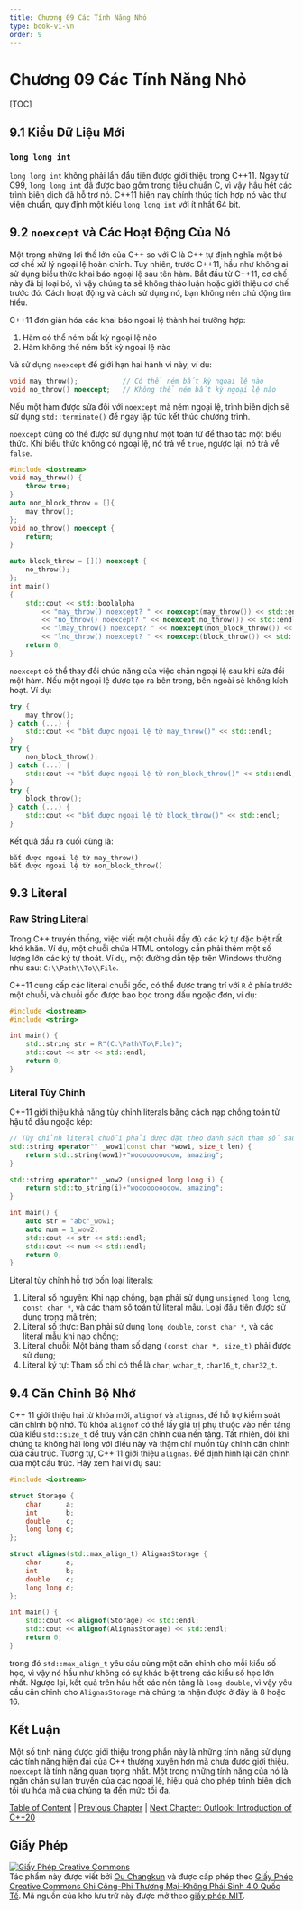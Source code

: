 ```yaml
---
title: Chương 09 Các Tính Năng Nhỏ
type: book-vi-vn
order: 9
---
```


# Chương 09 Các Tính Năng Nhỏ

[TOC]

## 9.1 Kiểu Dữ Liệu Mới

### `long long int`

`long long int` không phải lần đầu tiên được giới thiệu trong C++11.
Ngay từ C99, `long long int` đã được bao gồm trong tiêu chuẩn C,
vì vậy hầu hết các trình biên dịch đã hỗ trợ nó.
C++11 hiện nay chính thức tích hợp nó vào thư viện chuẩn,
quy định một kiểu `long long int` với ít nhất 64 bit.

## 9.2 `noexcept` và Các Hoạt Động Của Nó

Một trong những lợi thế lớn của C++ so với C là
C++ tự định nghĩa một bộ cơ chế xử lý ngoại lệ hoàn chỉnh.
Tuy nhiên, trước C++11, hầu như không ai sử dụng biểu thức khai báo ngoại lệ sau tên hàm.
Bắt đầu từ C++11, cơ chế này đã bị loại bỏ,
vì vậy chúng ta sẽ không thảo luận hoặc giới thiệu cơ chế trước đó.
Cách hoạt động và cách sử dụng nó, bạn không nên chủ động tìm hiểu.

C++11 đơn giản hóa các khai báo ngoại lệ thành hai trường hợp:

1. Hàm có thể ném bất kỳ ngoại lệ nào
2. Hàm không thể ném bất kỳ ngoại lệ nào

Và sử dụng `noexcept` để giới hạn hai hành vi này, ví dụ:

```cpp
void may_throw();           // Có thể ném bất kỳ ngoại lệ nào
void no_throw() noexcept;   // Không thể ném bất kỳ ngoại lệ nào
```

Nếu một hàm được sửa đổi với `noexcept` mà ném ngoại lệ,
trình biên dịch sẽ sử dụng `std::terminate()`
để ngay lập tức kết thúc chương trình.

`noexcept` cũng có thể được sử dụng như một toán tử để thao tác một biểu thức.
Khi biểu thức không có ngoại lệ, nó trả về `true`,
ngược lại, nó trả về `false`.

```cpp
#include <iostream>
void may_throw() {
    throw true;
}
auto non_block_throw = []{
    may_throw();
};
void no_throw() noexcept {
    return;
}

auto block_throw = []() noexcept {
    no_throw();
};
int main()
{
    std::cout << std::boolalpha
        << "may_throw() noexcept? " << noexcept(may_throw()) << std::endl
        << "no_throw() noexcept? " << noexcept(no_throw()) << std::endl
        << "lmay_throw() noexcept? " << noexcept(non_block_throw()) << std::endl
        << "lno_throw() noexcept? " << noexcept(block_throw()) << std::endl;
    return 0;
}
```

`noexcept` có thể thay đổi chức năng của việc chặn ngoại lệ
sau khi sửa đổi một hàm. Nếu một ngoại lệ được tạo ra bên trong,
bên ngoài sẽ không kích hoạt. Ví dụ:

```cpp
try {
    may_throw();
} catch (...) {
    std::cout << "bắt được ngoại lệ từ may_throw()" << std::endl;
}
try {
    non_block_throw();
} catch (...) {
    std::cout << "bắt được ngoại lệ từ non_block_throw()" << std::endl;
}
try {
    block_throw();
} catch (...) {
    std::cout << "bắt được ngoại lệ từ block_throw()" << std::endl;
}
```

Kết quả đầu ra cuối cùng là:

```
bắt được ngoại lệ từ may_throw()
bắt được ngoại lệ từ non_block_throw()
```

## 9.3 Literal

### Raw String Literal

Trong C++ truyền thống, việc viết một chuỗi đầy đủ các ký tự đặc biệt
rất khó khăn. Ví dụ, một chuỗi chứa HTML ontology
cần phải thêm một số lượng lớn các ký tự thoát.
Ví dụ, một đường dẫn tệp trên Windows thường như sau: `C:\\Path\\To\\File`.

C++11 cung cấp các literal chuỗi gốc,
có thể được trang trí với `R` ở phía trước một chuỗi,
và chuỗi gốc được bao bọc trong dấu ngoặc đơn, ví dụ:

```cpp
#include <iostream>
#include <string>

int main() {
    std::string str = R"(C:\Path\To\File)";
    std::cout << str << std::endl;
    return 0;
}
```

### Literal Tùy Chỉnh

C++11 giới thiệu khả năng tùy chỉnh literals bằng cách
nạp chồng toán tử hậu tố dấu ngoặc kép:

```cpp
// Tùy chỉnh literal chuỗi phải được đặt theo danh sách tham số sau
std::string operator"" _wow1(const char *wow1, size_t len) {
    return std::string(wow1)+"woooooooooow, amazing";
}

std::string operator"" _wow2 (unsigned long long i) {
    return std::to_string(i)+"woooooooooow, amazing";
}

int main() {
    auto str = "abc"_wow1;
    auto num = 1_wow2;
    std::cout << str << std::endl;
    std::cout << num << std::endl;
    return 0;
}
```

Literal tùy chỉnh hỗ trợ bốn loại literals:

1. Literal số nguyên: Khi nạp chồng, bạn phải sử dụng `unsigned long long`, `const char *`, và các tham số toán tử literal mẫu. Loại đầu tiên được sử dụng trong mã trên;
2. Literal số thực: Bạn phải sử dụng `long double`, `const char *`, và các literal mẫu khi nạp chồng;
3. Literal chuỗi: Một bảng tham số dạng `(const char *, size_t)` phải được sử dụng;
4. Literal ký tự: Tham số chỉ có thể là `char`, `wchar_t`, `char16_t`, `char32_t`.

## 9.4 Căn Chỉnh Bộ Nhớ

C++ 11 giới thiệu hai từ khóa mới, `alignof` và `alignas`, để hỗ trợ kiểm soát căn chỉnh bộ nhớ.
Từ khóa `alignof` có thể lấy giá trị phụ thuộc vào nền tảng của kiểu `std::size_t` để truy vấn căn chỉnh của nền tảng.
Tất nhiên, đôi khi chúng ta không hài lòng với điều này và thậm chí muốn tùy chỉnh căn chỉnh của cấu trúc. Tương tự, C++ 11 giới thiệu `alignas`.
Để định hình lại căn chỉnh của một cấu trúc. Hãy xem hai ví dụ sau:

```cpp
#include <iostream>

struct Storage {
    char      a;
    int       b;
    double    c;
    long long d;
};

struct alignas(std::max_align_t) AlignasStorage {
    char      a;
    int       b;
    double    c;
    long long d;
};

int main() {
    std::cout << alignof(Storage) << std::endl;
    std::cout << alignof(AlignasStorage) << std::endl;
    return 0;
}
```

trong đó `std::max_align_t` yêu cầu cùng một căn chỉnh cho mỗi kiểu số học, vì vậy nó hầu như không có sự khác biệt trong các kiểu số học lớn nhất.
Ngược lại, kết quả trên hầu hết các nền tảng là `long double`, vì vậy yêu cầu căn chỉnh cho `AlignasStorage` mà chúng ta nhận được ở đây là 8 hoặc 16.

## Kết Luận

Một số tính năng được giới thiệu trong phần này là những tính năng
sử dụng các tính năng hiện đại của C++ thường xuyên hơn mà
chưa được giới thiệu. `noexcept` là tính năng quan trọng nhất.
Một trong những tính năng của nó là ngăn chặn sự lan truyền của các ngoại lệ,
hiệu quả cho phép trình biên dịch tối ưu hóa mã của chúng ta đến mức tối đa.

[Table of Content](./toc.md) | [Previous Chapter](./08-filesystem.md) | [Next Chapter: Outlook: Introduction of C++20](./10-cpp20.md)

## Giấy Phép

<a rel="license" href="https://creativecommons.org/licenses/by-nc-nd/4.0/"><img alt="Giấy Phép Creative Commons" style="border-width:0" src="https://i.creativecommons.org/l/by-nc-nd/4.0/88x31.png" /></a><br />Tác phẩm này được viết bởi [Ou Changkun](https://changkun.de) và được cấp phép theo <a rel="license" href="https://creativecommons.org/licenses/by-nc-nd/4.0/">Giấy Phép Creative Commons Ghi Công-Phi Thương Mại-Không Phái Sinh 4.0 Quốc Tế</a>. Mã nguồn của kho lưu trữ này được mở theo [giấy phép MIT](../../LICENSE).
